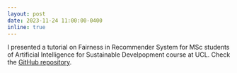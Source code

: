 ```yaml
---
layout: post
date: 2023-11-24 11:00:00-0400
inline: true
---
```


I presented a tutorial on Fairness in Recommender System for MSc students of Artificial Intelligence for Sustainable Develpopment course at UCL. Check the <a href="https://github.com/rahmanidashti/FairnessRecSysTutorial">GitHub repository</a>.
